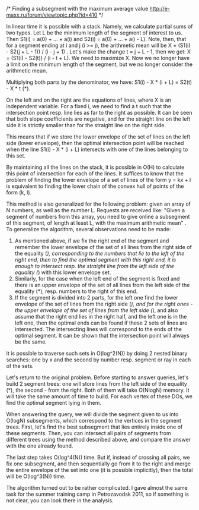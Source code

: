 /*
  Finding a subsegment with the maximum average value
  http://e-maxx.ru/forum/viewtopic.php?id=410
*/

In linear time it is possible with a stack. Namely, we calculate partial sums of two types. Let L be the minimum length of the segment of interest to us. Then S1(i) = a(0) + ... + a(i) and S2(i) = a(0) + ... + a(i - L). Note, then, that for a segment ending at i and j (i >= j), the arithmetic mean will be X = (S1(i) - S2(j + L - 1)) / (i - j + 1) . Let's make the change t = j + L - 1, then we get: X = (S1(i) - S2(t)) / (i - t + L). We need to maximize X. Now we no longer have a limit on the minimum length of the segment, but we no longer consider the arithmetic mean.

Multiplying both parts by the denominator, we have: S1(i) - X * (i + L) = S2(t) - X * t (*).

On the left and on the right are the equations of lines, where X is an independent variable. For a fixed i, we need to find a t such that the intersection point resp. line lies as far to the right as possible. It can be seen that both slope coefficients are negative, and for the straight line on the left side it is strictly smaller than for the straight line on the right side. 

This means that if we store the lower envelope of the set of lines on the left side (lower envelope), then the optimal intersection point will be reached when the line S1(i) - X * (i + L) intersects with one of the lines belonging to this set. 

By maintaining all the lines on the stack, it is possible in O(H) to calculate this point of intersection for each of the lines. It suffices to know that the problem of finding the lower envelope of a set of lines of the form y = kx + l is equivalent to finding the lower chain of the convex hull of points of the form (k, l).


This method is also generalized for the following problem: given an array of N numbers, as well as the number L. Requests are received like: "Given a segment of numbers from this array, you need to give online a subsegment of this segment, of length at least L, with the maximum arithmetic mean" . To generalize the algorithm, several observations need to be made:

1. As mentioned above, if we fix the right end of the segment and remember the lower envelope of the set of all lines from the right side of the equality (*), corresponding to the numbers that lie to the left of the right end, then to find the optimal segment with this right end, it is enough to intersect resp. the straight line from the left side of the equality (*) with this lower envelope set.
2. Similarly, for the case when the left end of the segment is fixed and there is an upper envelope of the set of all lines from the left side of the equality (*), resp. numbers to the right of this end.
3. If the segment is divided into 2 parts, for the left one find the lower envelope of the set of lines from the right side (*), and for the right ones - the upper envelope of the set of lines from the left side (*), and also assume that the right end lies in the right half, and the left one is in the left one, then the optimal ends can be found if these 2 sets of lines are intersected. The intersecting lines will correspond to the ends of the optimal segment. It can be shown that the intersection point will always be the same.

It is possible to traverse such sets in O(log^2(N)) by doing 2 nested binary searches: one by x and the second by number resp. segment or ray in each of the sets.

Let's return to the original problem. Before starting to answer queries, let's build 2 segment trees: one will store lines from the left side of the equality (*), the second - from the right. Both of them will take O(NlogN) memory. It will take the same amount of time to build. For each vertex of these DOs, we find the optimal segment lying in them.

When answering the query, we will divide the segment given to us into O(logN) subsegments, which correspond to the vertices in the segment trees. First, let's find the best subsegment that lies entirely inside one of these segments. Then, you can intersect all pairs of segments from different trees using the method described above, and compare the answer with the one already found.

The last step takes O(log^4(N)) time. But if, instead of crossing all pairs, we fix one subsegment, and then sequentially go from it to the right and merge the entire envelope of the set into one (it is possible implicitly), then the total will be O(log^3(N)) time.

The algorithm turned out to be rather complicated. I gave almost the same task for the summer training camp in Petrozavodsk 2011, so if something is not clear, you can look there in the analysis.